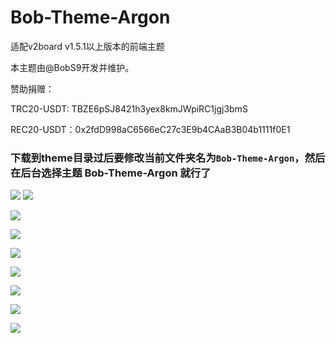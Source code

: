 # Bob-Theme-Argon
适配v2board v1.5.1以上版本的前端主题

本主题由@BobS9开发并维护。

赞助捐赠：

TRC20-USDT: TBZE6pSJ8421h3yex8kmJWpiRC1jgj3bmS

REC20-USDT：0x2fdD998aC6566eC27c3E9b4CAaB3B04b1111f0E1

### 下载到theme目录过后要修改当前文件夹名为`Bob-Theme-Argon`，然后在后台选择主题 Bob-Theme-Argon 就行了


![](https://shige.group/such/pic.php/forum/pic/item/cb8065380cd79123d9a3a4ccba345982b3b780c2/mlike.jpg)
![](https://shige.group/such/pic.php/forum/pic/item/060828381f30e924a46941875b086e061c95f7b3/mlike.jpg)

![](https://shige.group/such/pic.php/forum/pic/item/4a36acaf2edda3cc0528659616e93901203f92bc/mlike.jpg)

![](https://shige.group/such/pic.php/forum/pic/item/b999a9014c086e063d67e2fd15087bf40bd1cbbd/mlike.jpg)

![](https://shige.group/such/pic.php/forum/pic/item/c8177f3e6709c93dcf3cd341883df8dcd00054be/mlike.jpg)

![](https://shige.group/such/pic.php/forum/pic/item/8435e5dde71190effd324f69d91b9d16fcfa60bf/mlike.jpg)

![](https://shige.group/such/pic.php/forum/pic/item/8644ebf81a4c510f970c3fac7759252dd52aa5b8/mlike.jpg)

![](https://shige.group/such/pic.php/forum/pic/item/0b7b02087bf40ad1472f1a55402c11dfa8ecceb9/mlike.jpg)

![](https://shige.group/such/pic.php/forum/pic/item/6159252dd42a2834606cebbd4cb5c9ea14cebfba/mlike.jpg)
